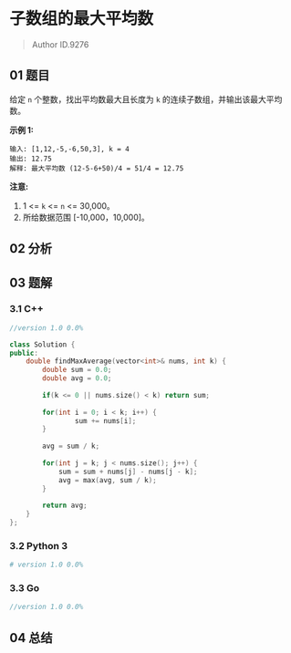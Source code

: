 # 子数组的最大平均数
> Author ID.9276

## 01 题目

给定 `n` 个整数，找出平均数最大且长度为 `k` 的连续子数组，并输出该最大平均数。

**示例 1:**

```
输入: [1,12,-5,-6,50,3], k = 4
输出: 12.75
解释: 最大平均数 (12-5-6+50)/4 = 51/4 = 12.75
```

 

**注意:**

1. 1 <= `k` <= `n` <= 30,000。
2. 所给数据范围 [-10,000，10,000]。

## 02 分析



## 03 题解

### 3.1 C++

```c++
//version 1.0 0.0%

class Solution {
public:
    double findMaxAverage(vector<int>& nums, int k) {
        double sum = 0.0;
        double avg = 0.0;
        
        if(k <= 0 || nums.size() < k) return sum;
        
        for(int i = 0; i < k; i++) {
                sum += nums[i];
        }
        
        avg = sum / k;
        
        for(int j = k; j < nums.size(); j++) {
            sum = sum + nums[j] - nums[j - k];
            avg = max(avg, sum / k);
        }
        
        return avg;
    }
};
```

### 3.2 Python 3

```python
# version 1.0 0.0%

```

### 3.3 Go

```Go
//version 1.0 0.0%

```



## 04 总结

